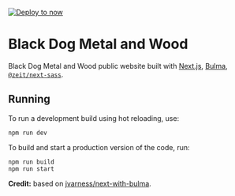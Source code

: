 [![Deploy to now](https://deploy.now.sh/static/button.svg)](https://deploy.now.sh/?repo=https://github.com/jrusk/blackdogmetalwood)

# Black Dog Metal and Wood

Black Dog Metal and Wood public website built with [Next.js](https://nextjs.org/), [Bulma](https://bulma.io/), [`@zeit/next-sass`](https://github.com/zeit/next-plugins/tree/master/packages/next-sass).

## Running

To run a development build using hot reloading, use:

```
npm run dev
```

To build and start a production version of the code, run:

```
npm run build
npm run start
```

**Credit:** based on [jvarness/next-with-bulma](https://github.com/jvarness/next-with-bulma).
